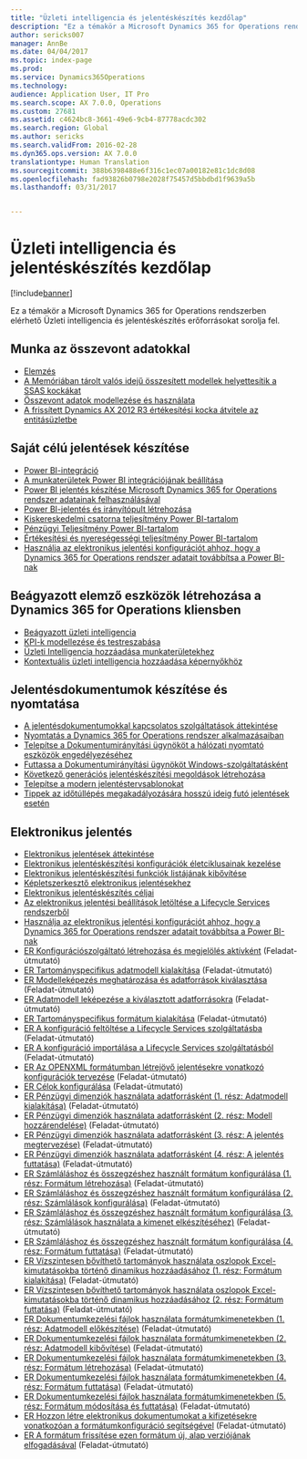```yaml
---
title: "Üzleti intelligencia és jelentéskészítés kezdőlap"
description: "Ez a témakör a Microsoft Dynamics 365 for Operations rendszerben elérhető Üzleti intelligencia és jelentéskészítés erőforrásokat sorolja fel."
author: sericks007
manager: AnnBe
ms.date: 04/04/2017
ms.topic: index-page
ms.prod: 
ms.service: Dynamics365Operations
ms.technology: 
audience: Application User, IT Pro
ms.search.scope: AX 7.0.0, Operations
ms.custom: 27681
ms.assetid: c4624bc8-3661-49e6-9cb4-87778acdc302
ms.search.region: Global
ms.author: sericks
ms.search.validFrom: 2016-02-28
ms.dyn365.ops.version: AX 7.0.0
translationtype: Human Translation
ms.sourcegitcommit: 388b6398488e6f316c1ec07a00182e81c1dc8d08
ms.openlocfilehash: fad93826b0798e2028f75457d5bbdbd1f9639a5b
ms.lasthandoff: 03/31/2017


---
```


# <a name="bi-amp-reporting-home-page"></a>Üzleti intelligencia és jelentéskészítés kezdőlap

[!include[banner](../includes/banner.md)]


Ez a témakör a Microsoft Dynamics 365 for Operations rendszerben elérhető Üzleti intelligencia és jelentéskészítés erőforrásokat sorolja fel. 

<a name="working-with-aggregate-data"></a>Munka az összevont adatokkal
---------------------------

-   [Elemzés](analytics.md)
-   [A Memóriában tárolt valós idejű összesített modellek helyettesítik a SSAS kockákat](..\migration-upgrade\in-memory-real-time-aggregate-models.md)
-   [Összevont adatok modellezése és használata](model-aggregate-data.md)
-   [A frissített Dynamics AX 2012 R3 értékesítési kocka átvitele az entitásüzletbe](..\migration-upgrade\migrate-upgraded-cube-entity-store.md)

## <a name="self-service-reporting"></a>Saját célú jelentések készítése
-   [Power BI-integráció](power-bi-integration.md)
-   [A munkaterületek Power BI integrációjának beállítása](configure-power-bi-integration.md)
-   [Power BI jelentés készítése Microsoft Dynamics 365 for Operations rendszer adatainak felhasználásával](create-powerbi-report-data.md)
-   [Power BI-jelentés és irányítópult létrehozása](create-powerbi-report-dashboard.md)
-   [Kiskereskedelmi csatorna teljesítmény Power BI-tartalom](retail-channel-performance-dashboard-power-bi-data.md)
-   [Pénzügyi Teljesítmény Power BI-tartalom](financial-performance-power-bi-content-pack.md)
-   [Értékesítési és nyereségességi teljesítmény Power BI-tartalom](sales-profitability-performance-content-pack.md)
-   [Használja az elektronikus jelentési konfigurációt ahhoz, hogy a Dynamics 365 for Operations rendszer adatait továbbítsa a Power BI-nak](general-electronic-reporting-report-configuration-get-data-powerbi.md)

## <a name="building-embedded-analytical-experiences-in-the-dynamics-365-for-operations-client"></a>Beágyazott elemző eszközök létrehozása a Dynamics 365 for Operations kliensben
-   [Beágyazott üzleti intelligencia](analytics.md#embedded-business-intelligence)
-   [KPI-k modellezése és testreszabása](analytics.md#kpi-modeling-and-customization)
-   [Üzleti Intelligencia hozzáadása munkaterületekhez](add-bi-workspaces.md)
-   [Kontextuális üzleti intelligencia hozzáadása képernyőkhöz](add-contextual-bi-forms.md)

## <a name="document-reporting-and-printing"></a>Jelentésdokumentumok készítése és nyomtatása
-   [A jelentésdokumentumokkal kapcsolatos szolgáltatások áttekintése](document-reporting-services.md)
-   [Nyomtatás a Dynamics 365 for Operations rendszer alkalmazásaiban](print-documents.md)
-   [Telepítse a Dokumentumirányítási ügynököt a hálózati nyomtató eszközök engedélyezéséhez](install-document-routing-agent.md)
-   [Futtassa a Dokumentumirányítási ügynököt Windows-szolgáltatásként](run-document-routing-agent-as-windows-service.md)
-   [Következő generációs jelentéskészítési megoldások létrehozása](create-nextgen-reporting-solutions.md)
-   [Telepítse a modern jelentéstervsablonokat](install-modern-report-design-templates.md)
-   [Tippek az időtúllépés megakadályozására hosszú ideig futó jelentések esetén](prevent-long-running-reports-timing-out.md)

## <a name="electronic-reporting"></a>Elektronikus jelentés
-   [Elektronikus jelentések áttekintése](general-electronic-reporting.md)
-   [Elektronikus jelentéskészítési konfigurációk életciklusainak kezelése](general-electronic-reporting-manage-configuration-lifecycle.md)
-   [Elektronikus jelentéskészítési funkciók listájának kibővítése](general-electronic-reporting-formulas-list-extension.md)
-   [Képletszerkesztő elektronikus jelentésekhez](general-electronic-reporting-formula-designer.md)
-   [Elektronikus jelentéskészítés céljai](electronic-reporting-destinations.md)
-   [Az elektronikus jelentési beállítások letöltése a Lifecycle Services rendszerből](download-electronic-reporting-configuration-lcs.md)
-   [Használja az elektronikus jelentési konfigurációt ahhoz, hogy a Dynamics 365 for Operations rendszer adatait továbbítsa a Power BI-nak](general-electronic-reporting-report-configuration-get-data-powerbi.md)
-   [ER Konfigurációszolgáltató létrehozása és megjelölés aktívként](http://ax.help.dynamics.com/en/wiki/er-select-service-provider/) (Feladat-útmutató)
-   [ER Tartományspecifikus adatmodell kialakítása](http://ax.help.dynamics.com/en/wiki/er-design-domain-specific-data-model/) (Feladat-útmutató)
-   [ER Modelleképezés meghatározása és adatforrások kiválasztása](http://ax.help.dynamics.com/en/wiki/er-define-model-mapping-and-select-data-sources/) (Feladat-útmutató)
-   [ER Adatmodell leképezése a kiválasztott adatforrásokra](http://ax.help.dynamics.com/en/wiki/er-map-data-model-to-selected-data-sources/) (Feladat-útmutató)
-   [ER Tartományspecifikus formátum kialakítása](http://ax.help.dynamics.com/en/wiki/er-design-domain-specific-format/) (Feladat-útmutató)
-   [ER A konfiguráció feltöltése a Lifecycle Services szolgáltatásba](http://ax.help.dynamics.com/en/wiki/upload-a-configuration-into-lifecycle-services/) (Feladat-útmutató)
-   [ER A konfiguráció importálása a Lifecycle Services szolgáltatásból](http://ax.help.dynamics.com/en/wiki/import-a-configuration-from-lifecycle-services/) (Feladat-útmutató)
-   [ER Az OPENXML formátumban létrejövő jelentésekre vonatkozó konfigurációk tervezése](http://ax.help.dynamics.com/en/wiki/design-a-configuration-for-generating-reports-in-openxml-format/) (Feladat-útmutató)
-   [ER Célok konfigurálása](http://ax.help.dynamics.com/en/wiki/configure-destinations/) (Feladat-útmutató)
-   [ER Pénzügyi dimenziók használata adatforrásként (1. rész: Adatmodell kialakítása)](http://ax.help.dynamics.com/en/wiki/er-use-financial-dimensions-as-a-data-source-part-1-design-data-model/) (Feladat-útmutató)
-   [ER Pénzügyi dimenziók használata adatforrásként (2. rész: Modell hozzárendelése)](http://ax.help.dynamics.com/en/wiki/er-use-financial-dimensions-as-a-data-source-part-2-model-mapping/) (Feladat-útmutató)
-   [ER Pénzügyi dimenziók használata adatforrásként (3. rész: A jelentés megtervezése)](http://ax.help.dynamics.com/en/wiki/er-use-financial-dimensions-as-a-data-source-part-3-design-the-report/) (Feladat-útmutató)
-   [ER Pénzügyi dimenziók használata adatforrásként (4. rész: A jelentés futtatása)](http://ax.help.dynamics.com/en/wiki/er-use-financial-dimensions-as-a-data-source-part-4-run-the-report/) (Feladat-útmutató)
-   [ER Számláláshoz és összegzéshez használt formátum konfigurálása (1. rész: Formátum létrehozása)](http://ax.help.dynamics.com/en/wiki/er-configure-format-to-do-counting-and-summing-part-1-create-format/) (Feladat-útmutató)
-   [ER Számláláshoz és összegzéshez használt formátum konfigurálása (2. rész: Számlálások konfigurálása)](http://ax.help.dynamics.com/en/wiki/er-configure-format-to-do-counting-and-summing-part-2-configure-computations/) (Feladat-útmutató)
-   [ER Számláláshoz és összegzéshez használt formátum konfigurálása (3. rész: Számlálások használata a kimenet elkészítéséhez)](http://ax.help.dynamics.com/en/wiki/er-configure-format-to-do-counting-and-summing-part-3-use-computations-to-make-the-output/) (Feladat-útmutató)
-   [ER Számláláshoz és összegzéshez használt formátum konfigurálása (4. rész: Formátum futtatása)](http://ax.help.dynamics.com/en/wiki/er-configure-format-to-do-counting-and-summing-part-4-run-format/) (Feladat-útmutató)
-   [ER Vízszintesen bővíthető tartományok használata oszlopok Excel-kimutatásokba történő dinamikus hozzáadásához (1. rész: Formátum kialakítása)](http://ax.help.dynamics.com/en/wiki/er-use-horizontally-expandable-ranges-to-dynamically-add-columns-in-excel-reports-part-1-design-format/) (Feladat-útmutató)
-   [ER Vízszintesen bővíthető tartományok használata oszlopok Excel-kimutatásokba történő dinamikus hozzáadásához (2. rész: Formátum futtatása)](http://ax.help.dynamics.com/en/wiki/er-use-horizontally-expandable-ranges-to-dynamically-add-columns-in-excel-reports-part-2-run-format/) (Feladat-útmutató)
-   [ER Dokumentumkezelési fájlok használata formátumkimenetekben (1. rész: Adatmodell előkészítése)](http://ax.help.dynamics.com/en/wiki/er-use-document-management-files-in-format-outputs-part-1-prepare-data-model/) (Feladat-útmutató)
-   [ER Dokumentumkezelési fájlok használata formátumkimenetekben (2. rész: Adatmodell kibővítése)](http://ax.help.dynamics.com/en/wiki/er-use-document-management-files-in-format-outputs-part-2-extend-data-model/) (Feladat-útmutató)
-   [ER Dokumentumkezelési fájlok használata formátumkimenetekben (3. rész: Formátum létrehozása)](http://ax.help.dynamics.com/en/wiki/er-use-document-management-files-in-format-outputs-part-3-create-format/) (Feladat-útmutató)
-   [ER Dokumentumkezelési fájlok használata formátumkimenetekben (4. rész: Formátum futtatása)](http://ax.help.dynamics.com/en/wiki/er-use-document-management-files-in-format-outputs-part-4-run-format/) (Feladat-útmutató)
-   [ER Dokumentumkezelési fájlok használata formátumkimenetekben (5. rész: Formátum módosítása és futtatása)](http://ax.help.dynamics.com/en/wiki/er-use-document-management-files-in-format-outputs-part-5-modify-and-run-format/) (Feladat-útmutató)
-   [ER Hozzon létre elektronikus dokumentumokat a kifizetésekre vonatkozóan a formátumkonfiguráció segítségével](http://ax.help.dynamics.com/en/wiki/generate-electronic-documents-for-payments-using-a-format-configuration/) (Feladat-útmutató)
-   [ER A formátum frissítése ezen formátum új, alap verziójának elfogadásával](http://ax.help.dynamics.com/en/wiki/upgrade-your-format-by-adopting-a-new-base-version-of-that-format/) (Feladat-útmutató)








